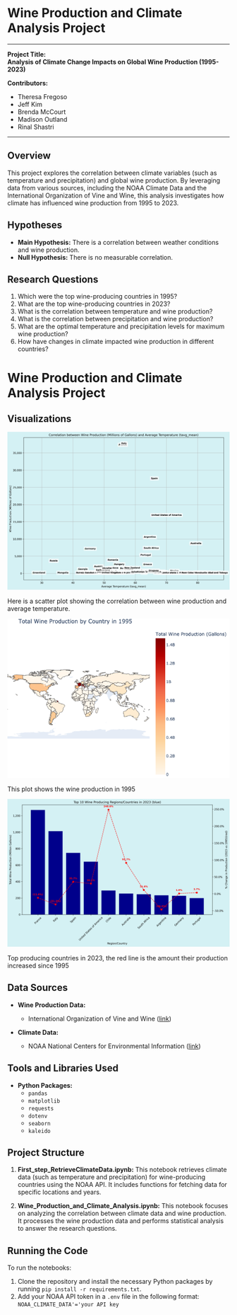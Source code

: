 # Wine Production and Climate Analysis Project

---

**Project Title:**  
**Analysis of Climate Change Impacts on Global Wine Production (1995-2023)**  

**Contributors:**  
- Theresa Fregoso  
- Jeff Kim  
- Brenda McCourt  
- Madison Outland  
- Rinal Shastri  

---

## Overview

This project explores the correlation between climate variables (such as temperature and precipitation) and global wine production. By leveraging data from various sources, including the NOAA Climate Data and the International Organization of Vine and Wine, this analysis investigates how climate has influenced wine production from 1995 to 2023.

## Hypotheses

- **Main Hypothesis:** There is a correlation between weather conditions and wine production.
- **Null Hypothesis:** There is no measurable correlation.

## Research Questions

1. Which were the top wine-producing countries in 1995?
2. What are the top wine-producing countries in 2023?
3. What is the correlation between temperature and wine production?
4. What is the correlation between precipitation and wine production?
5. What are the optimal temperature and precipitation levels for maximum wine production?
6. How have changes in climate impacted wine production in different countries?

# Wine Production and Climate Analysis Project

## Visualizations

![Wine Production vs Temperature](Outputs/wine_production_vs_temperature.png)

Here is a scatter plot showing the correlation between wine production and average temperature.

![Wine Production in 1995](Outputs/wine_production_1995_map.png)

This plot shows the wine production in 1995

![Top 10 in 2023](Outputs/Top10in2023.png)

Top producing countries in 2023, the red line is the amount their production increased since 1995

## Data Sources

- **Wine Production Data:**
  - International Organization of Vine and Wine ([link](https://www.oiv.int/what-we-do/statistics))
  
- **Climate Data:**
  - NOAA National Centers for Environmental Information ([link](https://www.ncdc.noaa.gov/cdo-web/webservices/v2#gettingStarted))

## Tools and Libraries Used

- **Python Packages:**
  - `pandas`
  - `matplotlib`
  - `requests`
  - `dotenv`
  - `seaborn`
  - `kaleido`

## Project Structure

1. **First_step_RetrieveClimateData.ipynb:** This notebook retrieves climate data (such as temperature and precipitation) for wine-producing countries using the NOAA API. It includes functions for fetching data for specific locations and years.
  
2. **Wine_Production_and_Climate_Analysis.ipynb:** This notebook focuses on analyzing the correlation between climate data and wine production. It processes the wine production data and performs statistical analysis to answer the research questions.

## Running the Code

To run the notebooks:

1. Clone the repository and install the necessary Python packages by running `pip install -r requirements.txt`.
2. Add your NOAA API token in a `.env` file in the following format: `NOAA_CLIMATE_DATA'='your API key`



